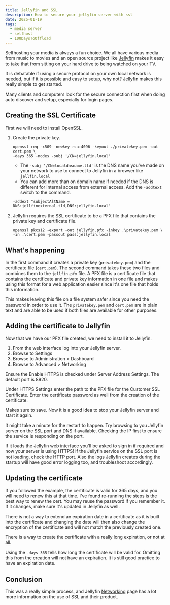 ```yaml
---
title: Jellyfin and SSL
description: How to secure your jellyfin server with ssl
date: 2025-01-19
tags: 
  - media server
  - selfhost
  - 100DaysToOffload
---
```


Selfhosting your media is always a fun choice. We all have various media from music to movies and an open source project like [Jellyfin](https://jellyfin.org/) makes it easy to take that from sitting on your hard drive to being watched on your TV.

It is debatable if using a secure protocol on your own local network is needed, but if it is possible and easy to setup, why not? Jellyfin makes this really simple to get started.

Many clients and computers look for the secure connection first when doing auto discover and setup, especially for login pages.

## Creating the SSL Certificate

First we will need to install OpenSSL.

1. Create the private key.
    ```shell
    openssl req -x509 -newkey rsa:4096 -keyout ./privatekey.pem -out cert.pem \
    -days 365 -nodes -subj '/CN=jellyfin.local'
    ```

    - The `-subj '/CN=localdnsname.tld'` is the DNS name you've made on your network to use to connect to Jellyfin in a browser like `jellfin.local`
    - You can add more than on domain name if needed if the DNS is different for internal access from external access. Add the `-addtext` switch to the command.
    ```shell
    -addext "subjectAltName = DNS:jellfinexternal.tld,DNS:jellyfin.local"
    ```
2. Jellyfin requires the SSL certificate to be a PFX file that contains the private key and certificate file.

    ```shell
    openssl pkcs12 -export -out jellyfin.pfx -inkey .\privatekey.pem \
    -in .\cert.pem -passout pass:jellyfin.local
    ```

## What's happening

In the first command it creates a private key (`privatekey.pem`) and the certificate file (`cert.pem`). The second command takes these two files and combines them to the `jellfin.pfx` file. A PFX file is a certificate file that contains the certificate and private key information in one file and makes using this format for a web application easier since it's one file that holds this information.

This makes leaving this file on a file system safer since you need the password in order to use it. The `privatekey.pem` and `cert.pem` are in plain text and are able to be used if both files are available for other purposes.

## Adding the certificate to Jellyfin

Now that we have our PFX file created, we need to install it to Jellyfin.

1. From the web interface log into your Jellyfin server.
2. Browse to Settings
3. Browse to Administration > Dashboard
4. Browse to Advanced > Networking

Ensure the Enable HTTPS is checked under Server Address Settings. The default port is 8920.

Under HTTPS Settings enter the path to the PFX file for the Customer SSL Certificate. Enter the certificate password as well from the creation of the certificate.

Makes sure to save. Now it is a good idea to stop your Jellyfin server and start it again.

It might take a minute for the restart to happen. Try browsing to you Jellyfin server on the SSL port and DNS if available. Checking the IP first to ensure the service is responding on the port.

If it loads the Jellyfin web interface you'll be asked to sign in if required and now your server is using HTTPS! If the Jellyfin service on the SSL port is not loading, check the HTTP port. Also the logs Jellyfin creates during the startup will have good error logging too, and troubleshoot accordingly.

## Updating the certificate

If you followed the example, the certificate is valid for 365 days, and you will need to renew this at that time. I've found re-running the steps is the best way to renew the cert. You may reuse the password if you remember it. If it changes, make sure it's updated in Jellyfin as well.

There is not a way to extend an expiration date in a certificate as it is built into the certificate and changing the date will then also change the encryption of the certificate and will not match the previously created one.

There is a way to create the certificate with a really long expiration, or not at all.

Using the `-days 365` tells how long the certificate will be valid for. Omitting this from the creation will not have an expiration. It is still good practice to have an expiration date.

## Conclusion

This was a really simple process, and Jellyfin [Networking](https://jellyfin.org/docs/general/networking/) page has a lot more information on the use of SSL and their product.
